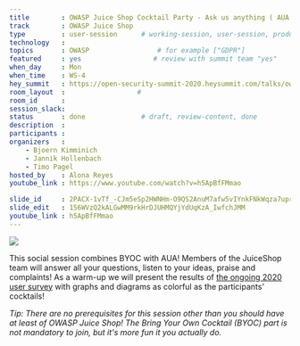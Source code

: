 ```yaml
---
title        : OWASP Juice Shop Cocktail Party - Ask us anything ( AUA )
track        : OWASP Juice Shop
type         : user-session      # working-session, user-session, product-session
technology   :
topics       : OWASP                 # for example ["GDPR"]
featured     : yes                  # review with summit team "yes"
when_day     : Mon
when_time    : WS-4
hey_summit   : https://open-security-summit-2020.heysummit.com/talks/owasp-juice-shop-cocktail-party-ask-us-anything/
room_layout  :                  #
room_id      :
session_slack:
status       : done              # draft, review-content, done
description  :
participants :
organizers   :
    - Bjoern Kimminich
    - Jannik Hollenbach
    - Timo Pagel
hosted_by    : Alona Reyes
youtube_link : https://www.youtube.com/watch?v=h5ApBfFMmao

slide_id     : 2PACX-1vTf_-CJm5eSp2HWNHm-O9QS2AnuM7afw5vIYnkFNkWqza7uprtLCCT3NLHLAuj2vKR6CSqOpnUMAben
slide_edit   : 156WVzQ2kALGwMM9rkHrDJUHMQYjYdUqKzA_IwfchJMM
youtube_link : h5ApBfFMmao
---
```


![](https://raw.githubusercontent.com/OWASP/owasp-swag/master/projects/juice-shop/logos/custom/JuicyBot_MedicalMask.png)

This social session combines BYOC with AUA! Members of the JuiceShop
team will answer all your questions, listen to your ideas, praise and
complaints! As a warm-up we will present the results of
[the ongoing 2020 user survey](https://forms.gle/2Tr5m1pqnnesApxN8) with
graphs and diagrams as colorful as the participants' cocktails!

_Tip: There are no prerequisites for this session other than you should
have at least of OWASP Juice Shop! The Bring Your Own Cocktail (BYOC)
part is not mandatory to join, but it's more fun it you actually do._
